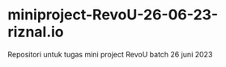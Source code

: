 # miniproject-RevoU-26-06-23-riznal.io
Repositori untuk tugas mini project RevoU batch 26 juni 2023
